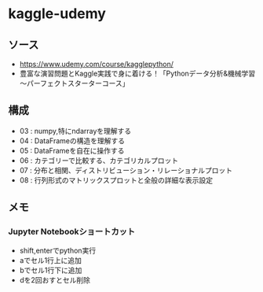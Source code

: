 # kaggle-udemy

## ソース
- https://www.udemy.com/course/kagglepython/
- 豊富な演習問題とKaggle実践で身に着ける！「Pythonデータ分析&機械学習～パーフェクトスターターコース」

## 構成
- 03 : numpy,特にndarrayを理解する
- 04 : DataFrameの構造を理解する
- 05 : DataFrameを自在に操作する
- 06 : カテゴリーで比較する、カテゴリカルプロット
- 07 : 分布と相関、ディストリビューション・リレーショナルプロット
- 08 : 行列形式のマトリックスプロットと全般の詳細な表示設定

## メモ

### Jupyter Notebookショートカット
- shift,enterでpython実行
- aでセル1行上に追加
- bでセル1行下に追加
- dを2回おすとセル削除